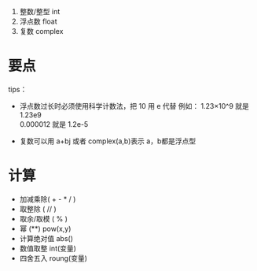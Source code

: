 1. 整数/整型 int
2. 浮点数 float
3. 复数 complex
# 要点
tips：
- 浮点数过长时必须使用科学计数法，把 10 用 e 代替
例如：
1.23×10^9   就是 1.23e9       
0.000012    就是 1.2e-5

- 复数可以用 a+bj 或者 complex(a,b)表示
a，b都是浮点型

# 计算

- 加减乘除( + - *  / )
- 取整除 ( // )
- 取余/取模 ( % )
- 幂  (\*\*)    pow(x,y)
- 计算绝对值  abs() 
- 数值取整  int(变量) 
- 四舍五入  roung(变量)


